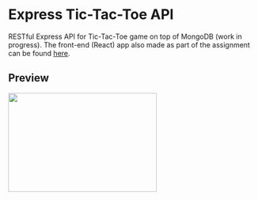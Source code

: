 # Express Tic-Tac-Toe API

RESTful Express API for Tic-Tac-Toe game on top of MongoDB (work in progress). The front-end (React) app also made as part of the assignment can be found [here](https://github.com/nojas01/react-game-lobby).

## Preview

<img src="" width="300" height="200" />
